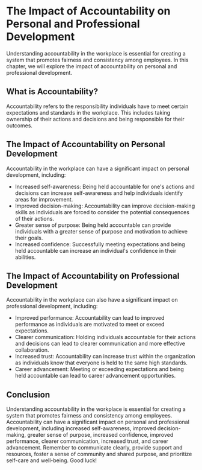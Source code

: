 The Impact of Accountability on Personal and Professional Development
===============================================================================================================================

Understanding accountability in the workplace is essential for creating a system that promotes fairness and consistency among employees. In this chapter, we will explore the impact of accountability on personal and professional development.

What is Accountability?
-----------------------

Accountability refers to the responsibility individuals have to meet certain expectations and standards in the workplace. This includes taking ownership of their actions and decisions and being responsible for their outcomes.

The Impact of Accountability on Personal Development
----------------------------------------------------

Accountability in the workplace can have a significant impact on personal development, including:

* Increased self-awareness: Being held accountable for one's actions and decisions can increase self-awareness and help individuals identify areas for improvement.
* Improved decision-making: Accountability can improve decision-making skills as individuals are forced to consider the potential consequences of their actions.
* Greater sense of purpose: Being held accountable can provide individuals with a greater sense of purpose and motivation to achieve their goals.
* Increased confidence: Successfully meeting expectations and being held accountable can increase an individual's confidence in their abilities.

The Impact of Accountability on Professional Development
--------------------------------------------------------

Accountability in the workplace can also have a significant impact on professional development, including:

* Improved performance: Accountability can lead to improved performance as individuals are motivated to meet or exceed expectations.
* Clearer communication: Holding individuals accountable for their actions and decisions can lead to clearer communication and more effective collaboration.
* Increased trust: Accountability can increase trust within the organization as individuals know that everyone is held to the same high standards.
* Career advancement: Meeting or exceeding expectations and being held accountable can lead to career advancement opportunities.

Conclusion
----------

Understanding accountability in the workplace is essential for creating a system that promotes fairness and consistency among employees. Accountability can have a significant impact on personal and professional development, including increased self-awareness, improved decision-making, greater sense of purpose, increased confidence, improved performance, clearer communication, increased trust, and career advancement. Remember to communicate clearly, provide support and resources, foster a sense of community and shared purpose, and prioritize self-care and well-being. Good luck!
